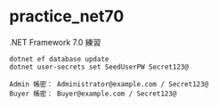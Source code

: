 # practice_net70
.NET Framework 7.0 練習


```
dotnet ef database update
dotnet user-secrets set SeedUserPW Secret123@

Admin 帳密： Administrator@example.com / Secret123@
Buyer 帳密： Buyer@example.com / Secret123@
```





